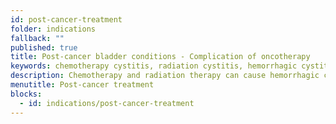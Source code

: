 ```yaml
---
id: post-cancer-treatment
folder: indications
fallback: ""
published: true
title: Post-cancer bladder conditions - Complication of oncotherapy
keywords: chemotherapy cystitis, radiation cystitis, hemorrhagic cystitis, post-cancer complication, bladder complication, oncotherapy
description: Chemotherapy and radiation therapy can cause hemorrhagic cystitis in the bladder. In this condition, the bladder is inflamed, and its mucosa is bleeding.
menutitle: Post-cancer treatment
blocks:
  - id: indications/post-cancer-treatment
---
```

